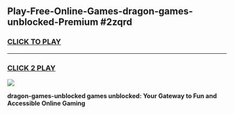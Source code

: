 
## Play-Free-Online-Games-dragon-games-unblocked-Premium #2zqrd
<h3>
<a href="https://premium.freeplayer.one?title=dragon-games-unblocked&ref=8M">CLICK TO PLAY</a></h3>
<hr>

<h3>
<a href="https://premium.freeplayer.one?title=dragon-games-unblocked&ref=8M">CLICK 2 PLAY</a>
  
</h3>

<a href="https://premium.freeplayer.one?title=dragon-games-unblocked&ref=8M"><img src="https://clearcache.store/games.png"></a>


**dragon-games-unblocked games unblocked: Your Gateway to Fun and Accessible Online Gaming**
